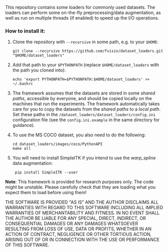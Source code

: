 This repository contains some loaders for commonly used datasets. The loaders
can perform some on-the-fly preprocessing/data augmentation, as well as
run on multiple threads (if enabled) to speed up the I/O operations.

### How to install it:
1. Clone the repository with `--recursive` in some path, e.g. to your `$HOME`:

   ```
   git clone --recursive https://github.com/fvisin/dataset_loaders.git "$HOME/dataset_loaders"
   ```

2. Add that path to your `$PYTHONPATH` (replace `$HOME/dataset_loaders` with
   the path you cloned into):

   ```
   echo 'export PYTHONPATH=$PYTHONPATH:$HOME/dataset_loaders' >> ~/.bashrc
   ```

3. The framework assumes that the datasets are stored in some *shared paths*,
   accessible by everyone, and should be copied locally on the machines that
   run the experiments. The framework automatically takes care for you to copy
   the datasets from the *shared paths* to a *local path*. Set these paths in
   the `/dataset_loaders/dataset_loaders/config.ini` configuration file (see
   the `config.ini.example` in the same directory for guidance).

4. To use the MS COCO dataset, you also need to do the following:

   ```
   cd dataset_loaders/images/coco/PythonAPI
   make all
   ```
4. You will need to install SimpleITK if you intend to use the *warp_spline*
   data augmentation:
   ```
    pip install SimpleITK --user  
   ```

**Note**: This framework is provided for research purposes only. The code
might be unstable. Please carefully check that they are loading what you expect
them to load before using them!

THE SOFTWARE IS PROVIDED "AS IS" AND THE AUTHOR DISCLAIMS ALL WARRANTIES WITH
REGARD TO THIS SOFTWARE INCLUDING ALL IMPLIED WARRANTIES OF MERCHANTABILITY
AND FITNESS. IN NO EVENT SHALL THE AUTHOR BE LIABLE FOR ANY SPECIAL, DIRECT,
INDIRECT, OR CONSEQUENTIAL DAMAGES OR ANY DAMAGES WHATSOEVER RESULTING FROM
LOSS OF USE, DATA OR PROFITS, WHETHER IN AN ACTION OF CONTRACT, NEGLIGENCE
OR OTHER TORTIOUS ACTION, ARISING OUT OF OR IN CONNECTION WITH THE USE OR
PERFORMANCE OF THIS SOFTWARE.

